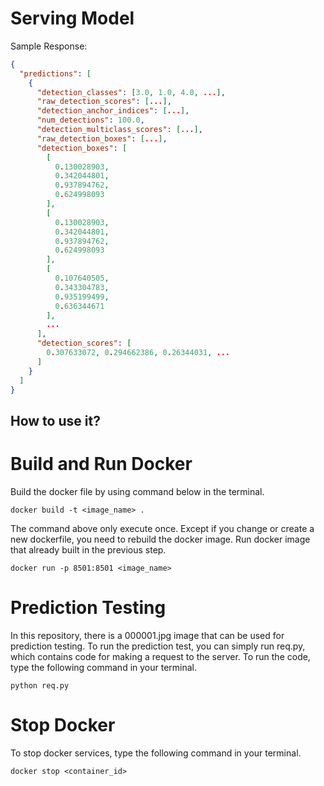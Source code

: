 # Serving Model

Sample Response:
```json
{
  "predictions": [
    {
      "detection_classes": [3.0, 1.0, 4.0, ...],
      "raw_detection_scores": [...],
      "detection_anchor_indices": [...],
      "num_detections": 100.0,
      "detection_multiclass_scores": [...],
      "raw_detection_boxes": [...],
      "detection_boxes": [
        [
          0.130028903, 
          0.342044801, 
          0.937894762, 
          0.624998093
        ],
        [
          0.130028903, 
          0.342044801, 
          0.937894762, 
          0.624998093
        ],
        [
          0.107640505, 
          0.343304783, 
          0.935199499, 
          0.636344671
        ],
        ...
      ],
      "detection_scores": [
        0.307633072, 0.294662386, 0.26344031, ...
      ]
    }
  ]
}
```

## How to use it?
# Build and Run Docker
Build the docker file by using command below in the terminal.
```
docker build -t <image_name> .
```
The command above only execute once. Except if you change or create a new dockerfile, you need to rebuild the docker image.
Run docker image that already built in the previous step.
```
docker run -p 8501:8501 <image_name>
```
# Prediction Testing
In this repository, there is a 000001.jpg image that can be used for prediction testing. To run the prediction test, you can simply run req.py, which contains code for making a request to the server. To run the code, type the following command in your terminal.
```
python req.py
```
# Stop Docker
To stop docker services, type the following command in your terminal.
```
docker stop <container_id>
```
